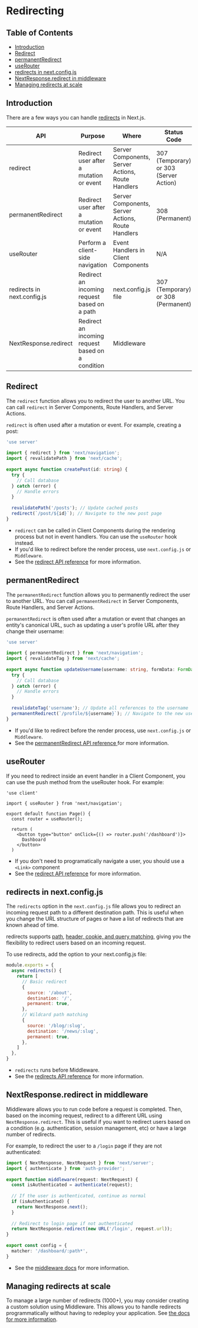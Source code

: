 # Redirecting

## Table of Contents

<!-- toc -->

- [Introduction](#introduction)
- [Redirect](#redirect)
- [permanentRedirect](#permanentredirect)
- [useRouter](#userouter)
- [redirects in next.config.js](#redirects-in-nextconfigjs)
- [NextResponse.redirect in middleware](#nextresponseredirect-in-middleware)
- [Managing redirects at scale](#managing-redirects-at-scale)

<!-- tocstop -->

## Introduction 

There are a few ways you can handle [redirects](https://nextjs.org/docs/app/building-your-application/routing/redirecting) in Next.js.

API | Purpose | Where | Status Code
--- | ------- | ----- | -----------
redirect | Redirect user after a mutation or event | Server Components, Server Actions, Route Handlers | 307 (Temporary) or 303 (Server Action)
permanentRedirect | Redirect user after a mutation or event | Server Components, Server Actions, Route Handlers | 308 (Permanent)
useRouter | Perform a client-side navigation | Event Handlers in Client Components | N/A
redirects in next.config.js | Redirect an incoming request based on a path | next.config.js file | 307 (Temporary) or 308 (Permanent)
NextResponse.redirect | Redirect an incoming request based on a condition | Middleware

## Redirect

The `redirect` function allows you to redirect the user to another URL. You can call `redirect` in Server Components, Route Handlers, and Server Actions.

`redirect` is often used after a mutation or event. For example, creating a post:

```ts
'use server'
 
import { redirect } from 'next/navigation';
import { revalidatePath } from 'next/cache';
 
export async function createPost(id: string) {
  try {
    // Call database
  } catch (error) {
    // Handle errors
  }
 
  revalidatePath('/posts'); // Update cached posts
  redirect(`/post/${id}`); // Navigate to the new post page
}
```

- `redirect` can be called in Client Components during the rendering process but not in event handlers. You can use the `useRouter` hook instead.
- If you'd like to redirect before the render process, use `next.config.js` or `Middleware`.
- See the [redirect API reference](https://nextjs.org/docs/app/api-reference/functions/redirect) for more information.

## permanentRedirect

The `permanentRedirect` function allows you to permanently redirect the user to another URL. You can call `permanentRedirect` in Server Components, Route Handlers, and Server Actions.

`permanentRedirect` is often used after a mutation or event that changes an entity's canonical URL, such as updating a user's profile URL after they change their username:

```ts
'use server'
 
import { permanentRedirect } from 'next/navigation';
import { revalidateTag } from 'next/cache';
 
export async function updateUsername(username: string, formData: FormData) {
  try {
    // Call database
  } catch (error) {
    // Handle errors
  }
 
  revalidateTag('username'); // Update all references to the username
  permanentRedirect(`/profile/${username}`); // Navigate to the new user profile
}
```

- If you'd like to redirect before the render process, use `next.config.js` or `Middleware`.
- See the [permanentRedirect API reference ](https://nextjs.org/docs/app/api-reference/functions/permanentRedirect) for more information.

## useRouter

If you need to redirect inside an event handler in a Client Component, you can use the push method from the useRouter hook. For example:

```tsx
'use client'
 
import { useRouter } from 'next/navigation';
 
export default function Page() {
  const router = useRouter();
 
  return (
    <button type="button" onClick={() => router.push('/dashboard')}>
      Dashboard
    </button>
  )
```

- If you don't need to programatically navigate a user, you should use a `<Link>` component
- See the [redirect API reference](https://nextjs.org/docs/app/api-reference/functions/redirect) for more information.

## redirects in next.config.js

The `redirects` option in the `next.config.js` file allows you to redirect an incoming request path to a different destination path. This is useful when you change the URL structure of pages or have a list of redirects that are known ahead of time.

redirects supports [path](https://nextjs.org/docs/app/api-reference/next-config-js/redirects#path-matching), [header, cookie, and query matching](https://nextjs.org/docs/app/api-reference/next-config-js/redirects#header-cookie-and-query-matching), giving you the flexibility to redirect users based on an incoming request.

To use redirects, add the option to your next.config.js file:

```js
module.exports = {
  async redirects() {
    return [
      // Basic redirect
      {
        source: '/about',
        destination: '/',
        permanent: true,
      },
      // Wildcard path matching
      {
        source: '/blog/:slug',
        destination: '/news/:slug',
        permanent: true,
      },
    ]
  },
}
```

- `redirects` runs before Middleware.
- See the [redirects API reference](https://nextjs.org/docs/app/api-reference/next-config-js/redirects) for more information.

## NextResponse.redirect in middleware

Middleware allows you to run code before a request is completed. Then, based on the incoming request, redirect to a different URL using `NextResponse.redirect`. This is useful if you want to redirect users based on a condition (e.g. authentication, session management, etc) or have a large number of redirects.

For example, to redirect the user to a `/login` page if they are not authenticated:

```ts
import { NextResponse, NextRequest } from 'next/server';
import { authenticate } from 'auth-provider';
 
export function middleware(request: NextRequest) {
  const isAuthenticated = authenticate(request);
 
  // If the user is authenticated, continue as normal
  if (isAuthenticated) {
    return NextResponse.next();
  }
 
  // Redirect to login page if not authenticated
  return NextResponse.redirect(new URL('/login', request.url));
}
 
export const config = {
  matcher: '/dashboard/:path*',
}
```

- See the [middleware docs](https://nextjs.org/docs/app/building-your-application/routing/middleware) for more information.

## Managing redirects at scale 

To manage a large number of redirects (1000+), you may consider creating a custom solution using Middleware. This allows you to handle redirects programmatically without having to redeploy your application. See [the docs for more information](https://nextjs.org/docs/app/building-your-application/routing/redirecting#managing-redirects-at-scale-advanced).